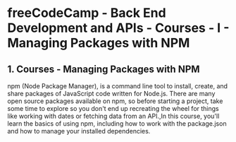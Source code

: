 # freeCodeCamp - Back End Development and APIs - Courses - I - Managing Packages with NPM


## 1. Courses - Managing Packages with NPM

npm (Node Package Manager), is a command line tool to install, create, and share packages of JavaScript code written for Node.js. There are many open source packages available on npm, so before starting a project, take some time to explore so you don't end up recreating the wheel for things like working with dates or fetching data from an API.,In this course, you'll learn the basics of using npm, including how to work with the package.json and how to manage your installed dependencies.
